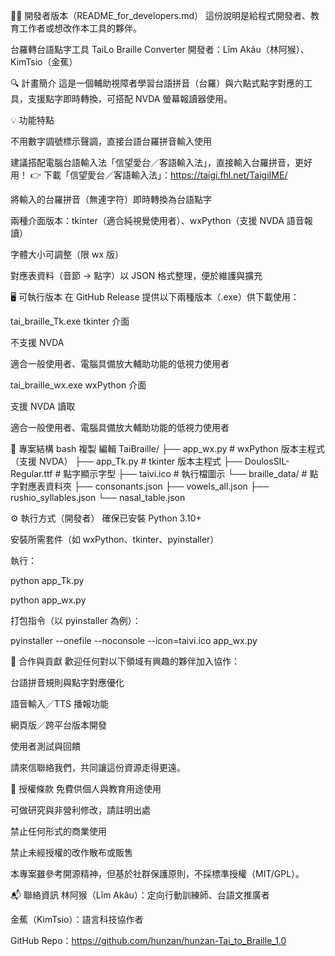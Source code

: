 🧑‍💻 開發者版本（README_for_developers.md）
這份說明是給程式開發者、教育工作者或想改作本工具的夥伴。

台羅轉台語點字工具
TaiLo Braille Converter
開發者：Lîm Akâu（林阿猴）、KimTsio（金蕉）

🔍 計畫簡介
這是一個輔助視障者學習台語拼音（台羅）與六點式點字對應的工具，支援點字即時轉換，可搭配 NVDA 螢幕報讀器使用。

💡 功能特點

不用數字調號標示聲調，直接台語台羅拼音輸入使用

建議搭配電腦台語輸入法「信望愛台／客語輸入法」，直接輸入台羅拼音，更好用！
👉 下載「信望愛台／客語輸入法」：https://taigi.fhl.net/TaigiIME/

將輸入的台羅拼音（無連字符）即時轉換為台語點字

兩種介面版本：tkinter（適合純視覺使用者）、wxPython（支援 NVDA 語音報讀）

字體大小可調整（限 wx 版）

對應表資料（音節 → 點字）以 JSON 格式整理，便於維護與擴充

🖥️ 可執行版本
在 GitHub Release 提供以下兩種版本（.exe）供下載使用：

tai_braille_Tk.exe
tkinter 介面

不支援 NVDA

適合一般使用者、電腦具備放大輔助功能的低視力使用者

tai_braille_wx.exe
wxPython 介面

支援 NVDA 讀取

適合一般使用者、電腦具備放大輔助功能的低視力使用者

📁 專案結構
bash
複製
編輯
TaiBraille/
├── app_wx.py               # wxPython 版本主程式（支援 NVDA）
├── app_Tk.py               # tkinter 版本主程式
├── DoulosSIL-Regular.ttf   # 點字顯示字型
├── taivi.ico               # 執行檔圖示
└── braille_data/           # 點字對應表資料夾
    ├── consonants.json
    ├── vowels_all.json
    ├── rushio_syllables.json
    └── nasal_table.json

⚙️ 執行方式（開發者）
確保已安裝 Python 3.10+

安裝所需套件（如 wxPython、tkinter、pyinstaller）

執行：

python app_Tk.py

python app_wx.py

打包指令（以 pyinstaller 為例）：

pyinstaller --onefile --noconsole --icon=taivi.ico app_wx.py

🤝 合作與貢獻
歡迎任何對以下領域有興趣的夥伴加入協作：

台語拼音規則與點字對應優化

語音輸入／TTS 播報功能

網頁版／跨平台版本開發

使用者測試與回饋

請來信聯絡我們，共同讓這份資源走得更遠。

📄 授權條款
免費供個人與教育用途使用

可做研究與非營利修改，請註明出處

禁止任何形式的商業使用

禁止未經授權的改作散布或販售

本專案雖參考開源精神，但基於社群保護原則，不採標準授權（MIT/GPL）。

📬 聯絡資訊
林阿猴（Lîm Akâu）：定向行動訓練師、台語文推廣者

金蕉（KimTsio）：語言科技協作者

GitHub Repo：https://github.com/hunzan/hunzan-Tai_to_Braille_1.0
